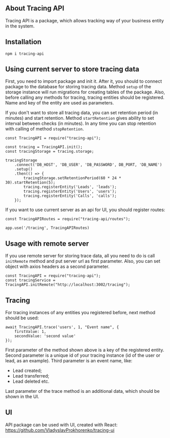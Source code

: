 ## About Tracing API

Tracing API is a package, which allows tracking way of your business entity in the system.

## Installation
```
npm i tracing-api
```

## Using current server to store tracing data
First, you need to import package and init it. After it, you should to connect package to the database
for storing tracing data. Method `setup` of the storage instance will run migrations for creating tables of the package.
Also, before calling any methods for tracing, tracing entities should be registered. Name and key of the entity are used as
parameters.

If you don't want to store all tracing data, you can set retention period (in minutes) and start retention. Method
`startRetention` gives ability to set interval between checks (in minutes). In any time you can stop retention with
calling of method `stopRetention`. 
```
const TracingAPI = require("tracing-api");

const tracing = TracingAPI.init();
const tracingStorage = tracing.storage;

tracingStorage
    .connect('DB_HOST', 'DB_USER', 'DB_PASSWORD', DB_PORT, 'DB_NAME')
    .setup()
    .then(() => {
        tracingStorage.setRetentionPeriod(60 * 24 * 30).startRetention(5);
        tracing.registerEntity('Leads', 'leads');
        tracing.registerEntity('Users', 'users');
        tracing.registerEntity('Calls', 'calls');
    });
```

If you want to use current server as an api for UI, you should register routes:
```
const TracingAPIRoutes = require("tracing-api/routes");

app.use('/tracing', TracingAPIRoutes)
```

## Usage with remote server
If you use remote server for storing trace data, all you need to do is call `initRemote` method and put server url as first
parameter. Also, you can set object with axios headers as a second parameter.
```
const TracingAPI = require("tracing-api");
const tracingService = TracingAPI.initRemote("http://localhost:3002/tracing");
```

## Tracing
For tracing instances of any entities you registered before, next method should be used:
```
await TracingAPI.trace('users', 1, "Event name", {
    firstValue: 1,
    secondValue: 'second value'
});
```
First parameter of the method shown above is a key of the registered entity. Second parameter is a unique id of your
tracing instance (id of the user or lead, as an example). Third parameter is an event name, like:
- Lead created;
- Lead transferred;
- Lead deleted etc.

Last parameter of the trace method is an additional data, which should be shown in the UI.

## UI
API package can be used with UI, created with React: https://github.com/VladyslavProkhorenko/tracing-ui
